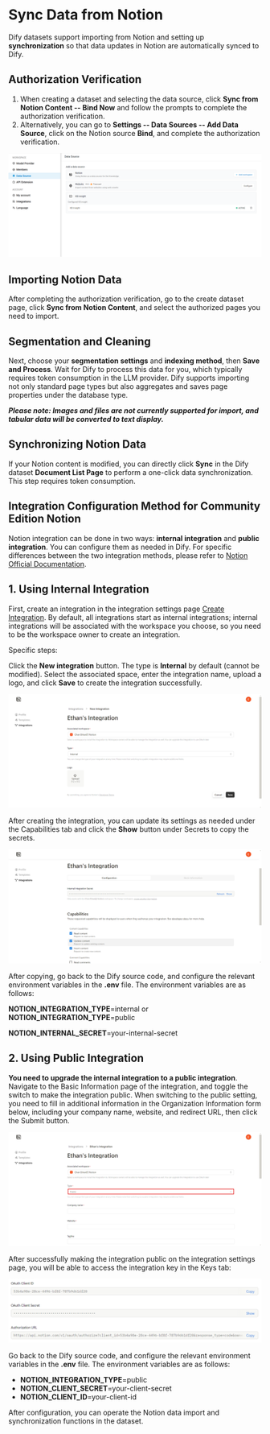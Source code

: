 # Sync Data from Notion

Dify datasets support importing from Notion and setting up **synchronization** so that data updates in Notion are automatically synced to Dify.

## Authorization Verification

1. When creating a dataset and selecting the data source, click **Sync from Notion Content -- Bind Now** and follow the prompts to complete the authorization verification.
2. Alternatively, you can go to **Settings -- Data Sources -- Add Data Source**, click on the Notion source **Bind**, and complete the authorization verification.

![binding_notion](/Knowledge_Base/images/binding_notion.png)

## Importing Notion Data

After completing the authorization verification, go to the create dataset page, click **Sync from Notion Content**, and select the authorized pages you need to import.

## Segmentation and Cleaning

Next, choose your **segmentation settings** and **indexing method**, then **Save and Process**. Wait for Dify to process this data for you, which typically requires token consumption in the LLM provider. Dify supports importing not only standard page types but also aggregates and saves page properties under the database type.

***Please note: Images and files are not currently supported for import, and tabular data will be converted to text display.***

## Synchronizing Notion Data

If your Notion content is modified, you can directly click **Sync** in the Dify dataset **Document List Page** to perform a one-click data synchronization. This step requires token consumption.

## Integration Configuration Method for Community Edition Notion

Notion integration can be done in two ways: **internal integration** and **public integration**. You can configure them as needed in Dify. For specific differences between the two integration methods, please refer to [Notion Official Documentation](https://developers.notion.com/docs/authorization). 

## 1. Using Internal Integration

First, create an integration in the integration settings page [Create Integration](https://www.notion.so/my-integrations). By default, all integrations start as internal integrations; internal integrations will be associated with the workspace you choose, so you need to be the workspace owner to create an integration.

Specific steps:

Click the **New integration** button. The type is **Internal** by default (cannot be modified). Select the associated space, enter the integration name, upload a logo, and click **Save** to create the integration successfully.

![create_notion_integration](/Knowledge_Base/images/create_notion_integration.png) 

After creating the integration, you can update its settings as needed under the Capabilities tab and click the **Show** button under Secrets to copy the secrets.

![notion_integration_settings](/Knowledge_Base/images/notion_integration_settings.png) 

After copying, go back to the Dify source code, and configure the relevant environment variables in the **.env** file. The environment variables are as follows:

**NOTION_INTEGRATION_TYPE**=internal or **NOTION_INTEGRATION_TYPE**=public

**NOTION_INTERNAL_SECRET**=your-internal-secret

## 2. Using Public Integration

**You need to upgrade the internal integration to a public integration**. Navigate to the Basic Information page of the integration, and toggle the switch to make the integration public. When switching to the public setting, you need to fill in additional information in the Organization Information form below, including your company name, website, and redirect URL, then click the Submit button.

![notion_public_integration](/Knowledge_Base/images/notion_public_integration.png) 

After successfully making the integration public on the integration settings page, you will be able to access the integration key in the Keys tab:

![notion_public_integration_key](/Knowledge_Base/images/notion_public_integration_key.png) 

Go back to the Dify source code, and configure the relevant environment variables in the **.env** file. The environment variables are as follows:

- **NOTION_INTEGRATION_TYPE**=public
- **NOTION_CLIENT_SECRET**=your-client-secret
- **NOTION_CLIENT_ID**=your-client-id

After configuration, you can operate the Notion data import and synchronization functions in the dataset.